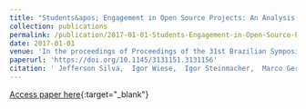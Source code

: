 ```yaml
---
title: "Students&apos; Engagement in Open Source Projects: An Analysis of Google Summer of Code"
collection: publications
permalink: /publication/2017-01-01-Students-Engagement-in-Open-Source-Projects-An-Analysis-of-Google-Summer-of-Code
date: 2017-01-01
venue: 'In the proceedings of Proceedings of the 31st Brazilian Symposium on Software Engineering, SBES 2017, Fortaleza, CE, Brazil, September 20-22, 2017'
paperurl: 'https://doi.org/10.1145/3131151.3131156'
citation: ' Jefferson Silva,  Igor Wiese,  Igor Steinmacher,  Marco Gerosa, &quot;Students&amp;apos; Engagement in Open Source Projects: An Analysis of Google Summer of Code.&quot; In the proceedings of Proceedings of the 31st Brazilian Symposium on Software Engineering, SBES 2017, Fortaleza, CE, Brazil, September 20-22, 2017, 2017.'
---
```

[Access paper here](https://doi.org/10.1145/3131151.3131156){:target="_blank"}
